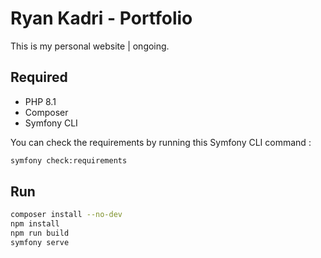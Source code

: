 # Ryan Kadri - Portfolio

This is my personal website | ongoing.

## Required

* PHP 8.1
* Composer
* Symfony CLI

You can check the requirements by running this Symfony CLI command :
```bash
symfony check:requirements
```

## Run

```bash
composer install --no-dev
npm install
npm run build
symfony serve
```

